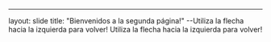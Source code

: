 ---
layout: slide
title: "Bienvenidos a la segunda página!"
--Utiliza la flecha hacia la izquierda para volver!
Utiliza la flecha hacia la izquierda para volver!

